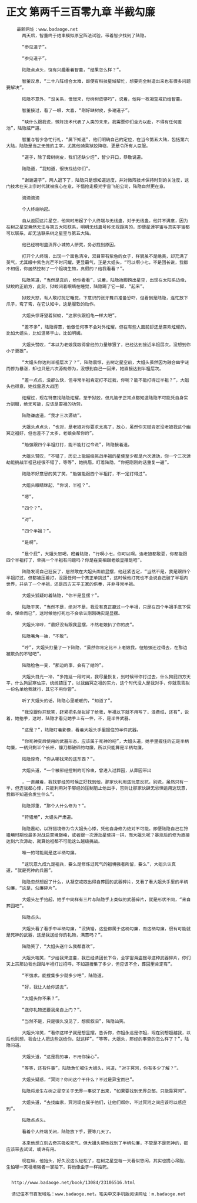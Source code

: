 # 正文 第两千三百零九章 半截勾廉
        最新网址：www.badaoge.net
          两天后，智董终于结束模拟原宝阵法试验，带着智少找到了陆隐。
      
          “参见道子”。
      
          “参见道子”。
      
          陆隐点点头，饶有兴趣看着智董，“结果怎么样？”。
      
          智董叹息，“二十八阵组合太难，即便有科技星域帮忙，想要完全制造出来也有很多问题要解决”。
      
          陆隐不意外，“没关系，慢慢来，母树树皮够吗”，说着，他将一枚凝空戒扔给智董。
      
          智董接过，看了一眼，大喜，“刚好缺树皮，多谢道子”。
      
          “缺什么跟我说，微阵技术代表了人类的未来，我需要你们全力以赴，不得有任何差池”，陆隐威严道。
      
          智董与智少急忙行礼，“属下知道”，他们明确自己的定位，在当今第五大陆，包括第六大陆，陆隐是当之无愧的主宰，尤其他骑乘狱蛟降临，更是令所有人臣服。
      
          “道子，除了母树树皮，我们还缺少焢”，智少开口，恭敬说道。
      
          陆隐道，“我知道，很快找给你们”。
      
          “谢谢道子”，两人退下了，陆隐只是想知道进度，并对微阵技术保持时刻的关注度，这门技术在天上宗时代就被痕心在意，不惜抢走极光宇宙飞船公司，陆隐自然更在意。
      
          滴滴滴滴
      
          个人终端响起。
      
          自从返回这片星空，他同时用起了个人终端与无线蛊，对于无线蛊，他并不满意，因为在树之星空竟然无法与第五大陆联系，明明无线蛊号称无视距离的，即便星源宇宙与真实宇宙都可以联系，却无法联系树之星空与第五大陆。
      
          他已经吩咐蛊流界小城的人研究，务必找到原因。
      
          打开个人终端，出现一个面色清冷，双目带有紫色的女子，样貌虽不是绝美，却充满了英气，尤其眼中紫色光芒不时闪耀，更显霸气，正是大姐头，“可以啊小七，不是团长说，我都不相信，你居然控制了一个祖境生物，真假的？给我看看？”。
      
          陆隐笑道，“当然是真的，给你看看”，说着，陆隐抬脚跨出星空，出现在太阳系边缘，狱蛟的正前方，此刻，狱蛟闭着眼睛在睡觉，陆隐踢了它一脚，“起来”。
      
          狱蛟大怒，有人敢打扰它睡觉，下意识的张牙舞爪准备恐吓，但看到是陆隐，连忙放下爪子，弯了弯，在它认知中，这是服软的动作。
      
          大姐头惊讶望着狱蛟，“这家伙跟祖龟一样大吧”。
      
          “差不多”，陆隐得意，他做任何事不会对外炫耀，但在有些人面前却还是喜欢炫耀的，比如大姐头，比如温蒂宇山，比如明嫣。
      
          大姐头赞叹，“本以为老娘我取得曾经的力量够狠了，已经达到接近半祖层次，没想到你小子更狠”。
      
          “大姐头你达到半祖层次了？”，陆隐震惊，去树之星空前，大姐头虽然因为融合幽字谜而修为暴涨，却也只是六次源劫修为，没想到自己一回来，她直接达到半祖层次。
      
          “差一点点，没那么快，但寻常半祖肯定打不过我，你呢？能不能打得过半祖？”，大姐头也得意，她找雷恩大战团
      
          炫耀过，现在特意找陆隐炫耀，至于狱蛟，但凡脑子正常点都知道陆隐不可能凭自身实力驯服，绝无可能，应该是雾祖的功劳。
      
          陆隐谦虚道，“我才三次源劫”。
      
          大姐头点点头，“也对，是老娘对你要求太高了，放心，虽然你天赋肯定没老娘我这个幽冥之祖好，但也差不了太多，老娘会帮你的”。
      
          “勉强跟四个半祖打打，能不能打过令说”，陆隐接着道。
      
          大姐头赞叹，“不错了，历史上能越级挑战半祖的星使至少都是六次源劫，你一个三次源劫能挑战半祖已经很不错了，等等”，她挑眉，盯着陆隐，“你把刚刚的话重复一遍”。
      
          陆隐不好意思的笑了笑，“勉强能跟四个半祖打，不一定打得过”。
      
          大姐头眼睛眯起，“你说，半祖？”。
      
          “嗯”。
      
          “四个？”。
      
          “对”。
      
          “四个半祖？”。
      
          “是啊”。
      
          “是个屁”，大姐头怒喝，瞪着陆隐，“行啊小七，你可以啊，连老娘都敢耍，你都能跟四个半祖打了，单挑一个半祖有问题吗？你是在变相跟老娘显摆是吧”。
      
          陆隐发现自己狂妄了，居然敢在大姐头面前显摆，他赶紧否定，“当然不是，我是跟四个半祖打过，但都被压着打，没跟任何一个真正单挑过”，这时候他打死也不会说自己破了半祖内世界，并杀了一个半祖，还是四方天平王家的供奉，并非寻常半祖。
      
          大姐头狐疑盯着陆隐，“你不是显摆？”。
      
          陆隐干笑，“当然不是，绝对不是，我没有真正赢过一个半祖，只是在四个半祖手底下保命，保命而已”，这时候他打死也不会承认刚刚确实是显摆。
      
          大姐头冷哼，“最好没有跟我显摆，不然老娘扒了你的皮”。
      
          陆隐嘴角一抽，“不敢”。
      
          “哼”，大姐头打量了一下陆隐，“虽然你肯定比不上老娘我，但勉强还过得去，在那边被欺负的不轻吧”。
      
          陆隐脸色一变，“那边的事，会有了结的”。
      
          大姐头目光一冷，“多拖延一段时间，我尽量恢复，到时候带你打过去，什么狗屁四方天平，什么狗屁寒仙宗，统统镇压了，以我幽冥之祖的实力，这个时代没人是我对手，你就乖乖拟一份名单给我就行，其它不用你管”。
      
          听了大姐头的话，陆隐心里暖暖的，“知道了”。
      
          “我没跟你开玩笑，赶紧把名单拟好了给我，半祖以下就不用写了，浪费纸，还有”，说着，她抬手，这时，陆隐才看见她手上有一件，不，是半件武器。
      
          “这是？”，陆隐盯着影像，看着大姐头手里握住的半件武器。
      
          “你死神变后使用的武器形态，应该属于死神的吧”，大姐头道，她手里握住的正是半柄勾廉，一柄只剩半个长杆，镰刀都破碎的勾廉，所以只能算是半柄勾廉。
      
          陆隐惊奇，“你从哪找来的这东西？”。
      
          大姐头道，“一个被邪经控制的可怜虫，曾进入过葬园，从葬园带出
      
          ，一直藏着，我找邪经的时候正好找到他，那家伙利用这玩意反抗，别说，虽然只有一半，但连我都心悸，只能利用对于邪经的压制阻止他出手，否则让那家伙肆无忌惮运用这玩意，我都不知道会发生什么”。
      
          陆隐郑重，“那个人什么修为？”。
      
          “狩猎境”，大姐头严肃道。
      
          陆隐震动，以狩猎境修为令大姐头心悸，凭他自身修为绝对不可能，即便陆隐自己在狩猎境时期也最多对战启蒙境巅峰，或者跟一次源劫星使拼一拼，而大姐头呢？暴涨后的修为直接达到六次源劫，就算始祖都不可能这么越级挑战。
      
          唯一的可能就是这半柄勾廉。
      
          “这玩意九成九是祖兵，要么是修炼过死气的祖境强者所留，要么”，大姐头认真道，“就是死神的兵器”。
      
          陆隐忽然想起了什么，从凝空戒取出得自葬园的武器碎片，又看了看大姐头手里的半柄勾廉，“这是，勾廉碎片”。
      
          大姐头左手抬起，她手中同样有三片与陆隐手上类似的武器碎片，就是形状不同，“来自葬园吧”。
      
          陆隐点头。
      
          大姐头看了看手中半柄勾廉，“没猜错，这些都属于这柄勾廉，而这柄勾廉，很有可能就是死神的武器，这是我送给你的礼物，满意吗？”。
      
          陆隐笑了，“大姐头送什么我都喜欢”。
      
          大姐头嗤笑，“少给我来这套，我已经请团长下令，全宇宙海盗搜寻这种武器碎片，你们天上宗那边我也跟陆半祖打过招呼，不知道搜集了多少，但应该不全，葬园里肯定有”。
      
          “不强求，能搜集多少就多少吧”，陆隐道。
      
          “好，我让人给你送去”。
      
          “大姐头你不来？”。
      
          “送你礼物还要我亲自上门？”。
      
          “当然不是，只是很久没见了，想叙叙旧”，陆隐讪笑。
      
          大姐头冷笑，“看你这样子就是想显摆，告诉你，你姐永远是你姐，现在别想超越我，以后也别想，我会让人把这些送给你，就这样”，“等等，大姐头，邪经的事查的怎么样了？”，陆隐问道。
      
          大姐头道，“这是我的事，不用你操心”。
      
          “等等，还有件事”，陆隐急忙喊住大姐头，问道，“对于冥河，你有多少了解？”。
      
          大姐头疑惑，“冥河？你问这个干什么？不过是异宝而已”。
      
          陆隐将发生在树之星空关于无界一事说了出来，“如果要找到无界总部，只能靠冥河”。
      
          大姐头道，“去找幽家，冥河现在属于他们，让他们帮你，不过冥河之间应该可以感应到”。
      
          陆隐点点头。
      
          看着个人终端关闭，陆隐放下手，要等几天了。
      
          本来他想立刻去奇宗吸收死气，但大姐头帮他找到了半柄勾廉，不管是不是死神的，都应该带去试试，或许有用。
      
          现在嘛，他抬头，好久没这么轻松了，在树之星空每一天看似悠闲，其实也提心吊胆，生怕哪一天祖境强者一掌拍下，将他像虫子一样拍死。
      
      
      http://www.badaoge.net/book/13084/23106516.html
      
      请记住本书首发域名：www.badaoge.net。笔尖中文手机版阅读网址：m.badaoge.net